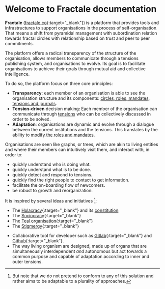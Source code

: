 # Welcome to Fractale documentation

**Fractale** ([fractale.co](https://fractale.co){:target="_blank"}) is a platform that provides tools and infrastructures to support organisations in the process of self-organisation. That means a shift from pyramidal management with subordination relation towards fractal circles with relationship based on trust and peer to peer commitments.

The platform offers a radical transparency of the structure of the organisation, allows members to communicate through a tensions publishing system, and organisations to evolve. Its goal 
is to facilitate organisations to achieve their goals through mutual aid and collective intelligence.

To do so, the platform focus on three core principles:

* **Transparency**: each member of an organisation is able to see the organisation structure and its components: [circles, roles, mandates](circle), [tensions and journals](tension).
* **Tension-driven** decision making: Each member of the organisation can communicate through [tensions](tension) who can be collectively discussed in order to be solved.
* **Adaptation**: organisations are dynamic and evolve through a dialogue between the current institutions and the tensions. This translates by the ability to [modify the roles and mandates](shorts/help).

Organisations are seen like graphs, or trees, which are akin to living entities and where their members can intuitively visit them, and interact with, in order to:

* quickly understand who is doing what.
* quickly understand what is to be done.
* quickly detect and respond to tensions.
* quickly find the right people to contact to get information.
* facilitate the on-boarding flow of newcomers.
* be robust to growth and reorganization.


It is inspired by several ideas and initiatives [^1]:

* The [Holacracy](https://en.wikipedia.org/wiki/Holacracy){:target="_blank"} and its [constitution](https://www.holacracy.org/constitution)
* The [Sociocracy](https://en.wikipedia.org/wiki/Sociocracy){:target="_blank"}
* The [Teal organisation](https://reinventingorganizationswiki.com){:target="_blank"}
* The [Stigmergy](https://wiki.p2pfoundation.net/Stigmergy){:target="_blank"}
<!--* The [liberated company](https://en.wikipedia.org/wiki/Liberated_company). -->
* Collaborative tool for developer such as [Gitlab](https://en.wikipedia.org/wiki/GitLab){:target="_blank"} and [Github](https://github.com){:target="_blank"}.
* The way living organism are designed, made up of organs that are simultaneously interdependent *and* autonomous but act towards a common purpose and capable of adaptation according to inner and outer tensions.

[^1]: But note that we do not pretend to conform to any of this solution and rather aims to be adaptable to a plurality of approaches.

